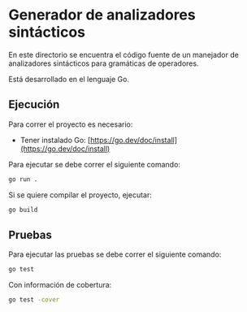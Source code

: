 # Generador de analizadores sintácticos

En este directorio se encuentra el código fuente de un manejador de analizadores sintácticos para gramáticas de operadores.

Está desarrollado en el lenguaje Go. 

## Ejecución

Para correr el proyecto es necesario:

- Tener instalado Go: [https://go.dev/doc/install](https://go.dev/doc/install)

Para ejecutar se debe correr el siguiente comando:

```bash
go run .
```

Si se quiere compilar el proyecto, ejecutar:

```bash
go build
```

## Pruebas

Para ejecutar las pruebas se debe correr el siguiente comando:

```bash
go test
```

Con información de cobertura:

```bash
go test -cover
```

